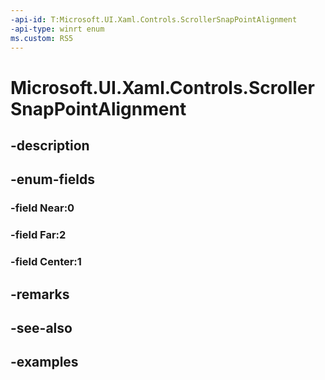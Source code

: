 ```yaml
---
-api-id: T:Microsoft.UI.Xaml.Controls.ScrollerSnapPointAlignment
-api-type: winrt enum
ms.custom: RS5
---
```


<!-- Enumeration syntax.
public enum ScrollerSnapPointAlignment : int 
-->

# Microsoft.UI.Xaml.Controls.ScrollerSnapPointAlignment

## -description

## -enum-fields
### -field Near:0

### -field Far:2

### -field Center:1

## -remarks

## -see-also

## -examples


